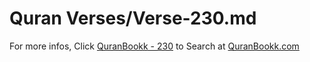# Quran Verses/Verse-230.md 

For more infos, Click [QuranBookk - 230](https://www.quranbookk.com/quran/search?q=230) to Search at [QuranBookk.com](http://quranbookk.com/)